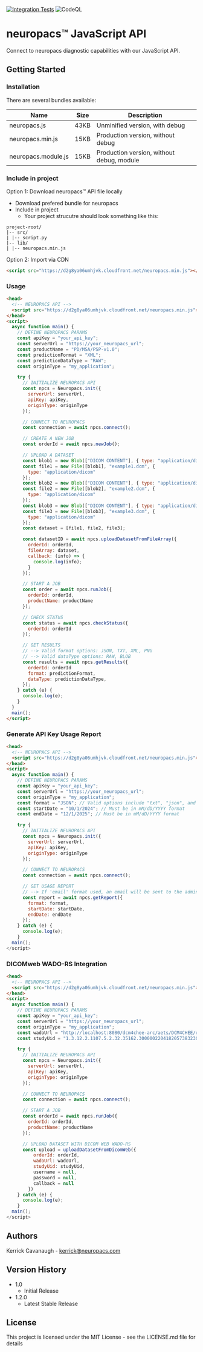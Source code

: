 [![Integration Tests](https://github.com/neuropacs/neuropacs-js-api/actions/workflows/ci.yaml/badge.svg?branch=main)](https://github.com/neuropacs/neuropacs-js-api/actions/workflows/ci.yaml)
![CodeQL](https://github.com/neuropacs/neuropacs-js-api/actions/workflows/codeql-analysis.yml/badge.svg)

# neuropacs™ JavaScript API

Connect to neuropacs diagnostic capabilities with our JavaScript API.

## Getting Started

### Installation

There are several bundles available:

| Name                | Size | Description                               |
| ------------------- | ---- | ----------------------------------------- |
| neuropacs.js        | 43KB | Unminified version, with debug            |
| neuropacs.min.js    | 15KB | Production version, without debug         |
| neuropacs.module.js | 15KB | Production version, without debug, module |

### Include in project

Option 1: Download neuropacs™ API file locally

- Download prefered bundle for neuropacs
- Include in project
  - Your project strucutre should look something like this:

```
project-root/
|-- src/
| |-- script.py
|-- lib/
| |-- neuropacs.min.js
```

Option 2: Import via CDN

```html
<script src="https://d2g8ya06umhjvk.cloudfront.net/neuropacs.min.js"></script>
```

### Usage

```html
<head>
  <!-- NEUROPACS API -->
  <script src="https://d2g8ya06umhjvk.cloudfront.net/neuropacs.min.js"></script>
</head>
<script>
  async function main() {
    // DEFINE NEUROPACS PARAMS
    const apiKey = "your_api_key";
    const serverUrl = "https://your_neuropacs_url";
    const productName = "PD/MSA/PSP-v1.0";
    const predictionFormat = "XML";
    const predictionDataType = "RAW";
    const originType = "my_application";

    try {
      // INITIALIZE NEUROPACS API
      const npcs = Neuropacs.init({
        serverUrl: serverUrl,
        apiKey: apiKey,
        originType: originType
      });

      // CONNECT TO NEUROPACS
      const connection = await npcs.connect();

      // CREATE A NEW JOB
      const orderId = await npcs.newJob();

      // UPLOAD A DATASET
      const blob1 = new Blob(["DICOM CONTENT"], { type: "application/dicom" });
      const file1 = new File([blob1], "example1.dcm", {
        type: "application/dicom"
      });
      const blob2 = new Blob(["DICOM CONTENT"], { type: "application/dicom" });
      const file2 = new File([blob2], "example2.dcm", {
        type: "application/dicom"
      });
      const blob3 = new Blob(["DICOM CONTENT"], { type: "application/dicom" });
      const file3 = new File([blob3], "example3.dcm", {
        type: "application/dicom"
      });
      const dataset = [file1, file2, file3];

      const datasetID = await npcs.uploadDatasetFromFileArray({
        orderId: orderId,
        fileArray: dataset,
        callback: (info) => {
          console.log(info);
        }
      });

      // START A JOB
      const order = await npcs.runJob({
        orderId: orderId,
        productName: productName
      });

      // CHECK STATUS
      const status = await npcs.checkStatus({
        orderId: orderId
      });

      // GET RESULTS
      // --> Valid format options: JSON, TXT, XML, PNG
      // --> Valid dataType options: RAW, BLOB
      const results = await npcs.getResults({
        orderId: orderId
        format: predictionFormat,
        dataType: predictionDataType,
      });
    } catch (e) {
      console.log(e);
    }
  }
  main();
</script>
```

### Generate API Key Usage Report

```html
<head>
  <!-- NEUROPACS API -->
  <script src="https://d2g8ya06umhjvk.cloudfront.net/neuropacs.min.js"></script>
</head>
<script>
  async function main() {
    // DEFINE NEUROPACS PARAMS
    const apiKey = "your_api_key";
    const serverUrl = "https://your_neuropacs_url";
    const originType = "my_application";
    const format = "JSON"; // Valid options include "txt", "json", and "email"
    const startDate = "10/1/2024"; // Must be in mM/dD/YYYY format
    const endDate = "12/1/2025"; // Must be in mM/dD/YYYY format

    try {
      // INITIALIZE NEUROPACS API
      const npcs = Neuropacs.init({
        serverUrl: serverUrl,
        apiKey: apiKey,
        originType: originType
      });

      // CONNECT TO NEUROPACS
      const connection = await npcs.connect();

      // GET USAGE REPORT
      // --> If 'email' format used, an email will be sent to the admin user associated with the specified key.
      const report = await npcs.getReport({
        format: format,
        startDate: startDate,
        endDate: endDate
      });
    } catch (e) {
      console.log(e);
    }
  main();
</script>
```

### DICOMweb WADO-RS Integration

```html
<head>
  <!-- NEUROPACS API -->
  <script src="https://d2g8ya06umhjvk.cloudfront.net/neuropacs.min.js"></script>
</head>
<script>
  async function main() {
    // DEFINE NEUROPACS PARAMS
    const apiKey = "your_api_key";
    const serverUrl = "https://your_neuropacs_url";
    const originType = "my_application";
    const wadoUrl = "http://localhost:8080/dcm4chee-arc/aets/DCM4CHEE/rs";
    const studyUid = "1.3.12.2.1107.5.2.32.35162.30000022041820573832300000043";

    try {
      // INITIALIZE NEUROPACS API
      const npcs = Neuropacs.init({
        serverUrl: serverUrl,
        apiKey: apiKey,
        originType: originType
      });

      // CONNECT TO NEUROPACS
      const connection = await npcs.connect();

      // START A JOB
      const orderId = await npcs.runJob({
        orderId: orderId,
        productName: productName
      });

      // UPLOAD DATASET WITH DICOM WEB WADO-RS
      const upload = uploadDatasetFromDicomWeb({
          orderId: orderId,
          wadoUrl: wadoUrl,
          studyUid: studyUid,
          username = null,
          password = null,
          callback = null
        })
    } catch (e) {
      console.log(e);
    }
  main();
</script>
```

## Authors

Kerrick Cavanaugh - kerrick@neuropacs.com

## Version History

- 1.0
  - Initial Release
- 1.2.0
  - Latest Stable Release

## License

This project is licensed under the MIT License - see the LICENSE.md file for details
